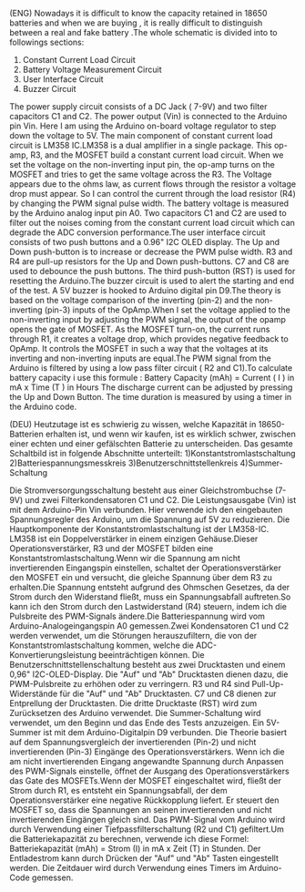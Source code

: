 (ENG)  Nowadays it is difficult to know the capacity retained in 18650 batteries and when we are buying , it is really difficult to distinguish between a real and fake battery .The whole schematic is divided into to followings sections:
1. Constant Current Load Circuit
2. Battery Voltage Measurement Circuit
3. User Interface Circuit
4. Buzzer Circuit




The power supply circuit consists of a DC Jack ( 7-9V) and two filter capacitors C1 and C2. The power output (Vin) is connected to the Arduino pin Vin. Here I am using the Arduino on-board voltage regulator to step down the voltage to 5V.
The main component of constant current load circuit is LM358 IC.LM358 is a dual amplifier in a single package.
This op-amp, R3, and the MOSFET build a constant current load circuit. When we set the voltage on the non-inverting input pin, the op-amp turns on the MOSFET and tries to get the same voltage across the R3. The Voltage appears due to the ohms law, as current flows through the resistor a voltage drop must appear. So I can control the current through the load resistor (R4) by changing the PWM signal pulse width.
The battery voltage is measured by the Arduino analog input pin A0. Two capacitors C1 and C2 are used to filter out the noises coming from the constant current load circuit which can degrade the ADC conversion performance.The user interface circuit consists of two push buttons and a 0.96" I2C OLED display. The Up and Down push-button is to increase or decrease the PWM pulse width. R3 and R4 are pull-up resistors for the Up and Down push-buttons. C7 and C8 are used to debounce the push buttons. The third push-button (RST) is used for resetting the Arduino.The buzzer circuit is used to alert the starting and end of the test. A 5V buzzer is hooked to Arduino digital pin D9.The theory is based on the voltage comparison of the inverting (pin-2) and the non-inverting (pin-3) inputs of the OpAmp.When I set the voltage applied to the non-inverting input by adjusting the PWM signal, the output of the opamp opens the gate of MOSFET. As the MOSFET turn-on, the current runs through R1, it creates a voltage drop, which provides negative feedback to OpAmp. It controls the MOSFET in such a way that the voltages at its inverting and non-inverting inputs are equal.The PWM signal from the Arduino is filtered by using a low pass filter circuit ( R2 and C1).To calculate battery capacity i use this formule : Battery Capacity (mAh) = Current ( I ) in mA x Time (T ) in Hours
The discharge current can be adjusted by pressing the Up and Down Button. The time duration is measured by using a timer in the Arduino code.

(DEU)  Heutzutage ist es schwierig zu wissen, welche Kapazität in 18650-Batterien erhalten ist, und wenn wir kaufen, ist es wirklich schwer, zwischen einer echten und einer gefälschten Batterie zu unterscheiden. Das gesamte Schaltbild ist in folgende Abschnitte unterteilt:
1)Konstantstromlastschaltung
2)Batteriespannungsmesskreis
3)Benutzerschnittstellenkreis
4)Summer-Schaltung

Die Stromversorgungsschaltung besteht aus einer Gleichstrombuchse (7-9V) und zwei Filterkondensatoren C1 und C2. Die Leistungsausgabe (Vin) ist mit dem Arduino-Pin Vin verbunden. Hier verwende ich den eingebauten Spannungsregler des Arduino, um die Spannung auf 5V zu reduzieren. Die Hauptkomponente der Konstantstromlastschaltung ist der LM358-IC. LM358 ist ein Doppelverstärker in einem einzigen Gehäuse.Dieser Operationsverstärker, R3 und der MOSFET bilden eine Konstantstromlastschaltung.Wenn wir die Spannung am nicht invertierenden Eingangspin einstellen, schaltet der Operationsverstärker den MOSFET ein und versucht, die gleiche Spannung über dem R3 zu erhalten.Die Spannung entsteht aufgrund des Ohmschen Gesetzes, da der Strom durch den Widerstand fließt, muss ein Spannungsabfall auftreten.So kann ich den Strom durch den Lastwiderstand (R4) steuern, indem ich die Pulsbreite des PWM-Signals ändere.Die Batteriespannung wird vom Arduino-Analogeingangspin A0 gemessen.Zwei Kondensatoren C1 und C2 werden verwendet, um die Störungen herauszufiltern, die von der Konstantstromlastschaltung kommen, welche die ADC-Konvertierungsleistung beeinträchtigen können. Die Benutzerschnittstellenschaltung besteht aus zwei Drucktasten und einem 0,96" I2C-OLED-Display. Die "Auf" und "Ab" Drucktasten dienen dazu, die PWM-Pulsbreite zu erhöhen oder zu verringern. R3 und R4 sind Pull-Up-Widerstände für die "Auf" und "Ab" Drucktasten. C7 und C8 dienen zur Entprellung der Drucktasten. Die dritte Drucktaste (RST) wird zum Zurücksetzen des Arduino verwendet. Die Summer-Schaltung wird verwendet, um den Beginn und das Ende des Tests anzuzeigen. Ein 5V-Summer ist mit dem Arduino-Digitalpin D9 verbunden. Die Theorie basiert auf dem Spannungsvergleich der invertierenden (Pin-2) und nicht invertierenden (Pin-3) Eingänge des Operationsverstärkers. Wenn ich die am nicht invertierenden Eingang angewandte Spannung durch Anpassen des PWM-Signals einstelle, öffnet der Ausgang des Operationsverstärkers das Gate des MOSFETs.Wenn der MOSFET eingeschaltet wird, fließt der Strom durch R1, es entsteht ein Spannungsabfall, der dem Operationsverstärker eine negative Rückkopplung liefert. Er steuert den MOSFET so, dass die Spannungen an seinen invertierenden und nicht invertierenden Eingängen gleich sind. Das PWM-Signal vom Arduino wird durch Verwendung einer Tiefpassfilterschaltung (R2 und C1) gefiltert.Um die Batteriekapazität zu berechnen, verwende ich diese Formel: Batteriekapazität (mAh) = Strom (I) in mA x Zeit (T) in Stunden. Der Entladestrom kann durch Drücken der "Auf" und "Ab" Tasten eingestellt werden. Die Zeitdauer wird durch Verwendung eines Timers im Arduino-Code gemessen. 
